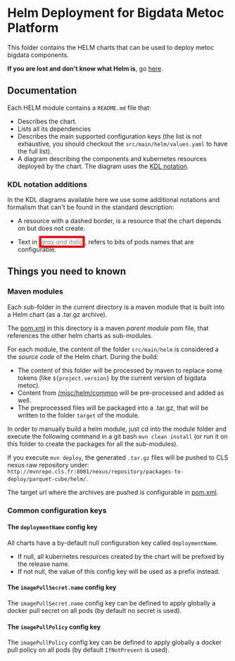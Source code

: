 # Helm Deployment for Bigdata Metoc Platform

This folder contains the HELM charts that can be used to deploy metoc
bigdata components.

**If you are lost and don't know what Helm is**, go
[here](/docs/architecture/helm-intro.md).

## Documentation

Each HELM module contains a `README.md` file that:
+ Describes the chart.
+ Lists all its dependencies
+ Describes the main supported configuration keys (the list is not
  exhaustive, you should checkout the `src/main/helm/values.yaml` to
  have the full list).
+ A diagram describing the components and kubernetes resources deployed
  by the chart. The diagram uses the
  [KDL notation](https://blog.openshift.com/kdl-notation-kubernetes-app-deploy/).

### KDL notation additions

In the KDL diagrams available here we use some additional notations and
formalism that can't be found in the standard description:

+ A resource with a dashed border, is a resource that the chart depends
  on but does not create.
  
+ Text in <span style="border: 5px solid red;font-style:
  italic;color:gray">gray and italic</span>, refers to bits of pods
  names that are configurable.
  
## Things you need to known

### Maven modules

Each sub-folder in the current directory is a maven module that is built
into a Helm chart (as a .tar.gz archive).

The [pom.xml](pom.xml) in this directory is a maven *parent module* pom
file, that references the other helm charts as sub-modules.

For each module, the content of the folder `src/main/helm` is considered
a the *source code* of the Helm chart. During the build: 
+ The content of this folder will be processed by maven to replace some
  tokens (like `${project.version}` by the current version of bigdata
  metoc).
+ Content from [/misc/helm/common](/misc/helm/common) will be
  pre-processed and added as well.
+ The preprocessed files will be packaged into a .tar.gz, that will be
  written to the folder `target` of the module.
  
In order to manually build a helm module, just cd into the module folder
and execute the following command in a git bash `mvn clean install` (or
run it on this folder to create the packages for all the sub-modules).

If you execute `mvn deploy`, the generated `.tar.gz` files will be
pushed to CLS nexus raw repository under:
`http://mvnrepo.cls.fr:8081/nexus/repository/packages-to-deploy/parquet-cube/helm/`.

The target url where the archives are pushed is configurable in
[pom.xml](pom.xml).

### Common configuration keys

#### The `deploymentName` config key

All charts have a by-default null configuration key called
`deploymentName`.

+ If null, all kubernetes resources created by the chart will be
  prefixed by the release name.
+ If not null, the value of this config key will be used as a prefix
  instead.
  
#### The `imagePullSecret.name` config key

The `imagePullSecret.name` config key can be defined to apply globally a
docker pull secret on all pods (by default no secret is used).

#### The `imagePullPolicy` config key

The `imagePullPolicy` config key can be defined to apply globally a
docker pull policy on all pods (by default `IfNotPresent` is used).
